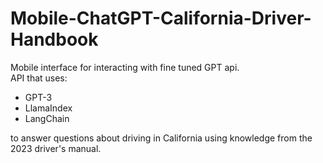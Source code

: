 # Mobile-ChatGPT-California-Driver-Handbook
Mobile interface for interacting with fine tuned GPT api.   
API that uses: 
* GPT-3
* LlamaIndex
* LangChain   

to answer questions about driving in California using knowledge from the 2023 driver's manual.  
